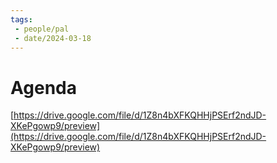 ```yaml
---
tags:
 - people/pal
 - date/2024-03-18
---
```

# Agenda

[https://drive.google.com/file/d/1Z8n4bXFKQHHjPSErf2ndJD-XKePgowp9/preview](https://drive.google.com/file/d/1Z8n4bXFKQHHjPSErf2ndJD-XKePgowp9/preview)